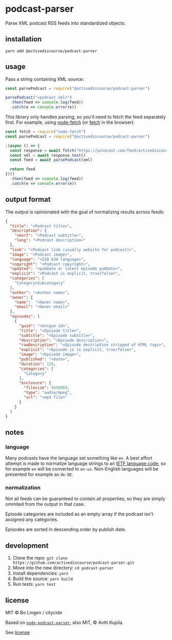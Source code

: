# podcast-parser

Parse XML podcast RSS feeds into standardized objects.

## installation

```
yarn add @activediscourse/podcast-parser
```

## usage

Pass a string containing XML source:

```js
const parsePodcast = require("@activediscourse/podcast-parser")

parsePodcast("<podcast xml>")
  .then(feed => console.log(feed))
  .catch(e => console.error(e))
```

This library only handles parsing, so you'll need to fetch the feed
separately first. For example, using [node-fetch][node-fetch] (or
[fetch][fetch] in the browser):

```js
const fetch = require("node-fetch")
const parsePodcast = require("@activediscourse/podcast-parser")

;(async () => {
  const response = await fetch("https://pinecast.com/feed/activediscourse")
  const xml = await response.text()
  const feed = await parsePodcast(xml)

  return feed
})()
  .then(feed => console.log(feed))
  .catch(e => console.error(e))
```

## output format

The output is opinionated with the goal of normalizing results across feeds:

```json
{
  "title": "<Podcast title>",
  "description": {
    "short": "<Podcast subtitle>",
    "long": "<Podcast description>"
  },
  "link": "<Podcast link (usually website for podcast)>",
  "image": "<Podcast image>",
  "language": "<ISO 639 language>",
  "copyright": "<Podcast copyright>",
  "updated": "<pubDate or latest episode pubDate>",
  "explicit": "<Podcast is explicit, true/false>",
  "categories": [
    "Category>Subcategory"
  ],
  "author": "<Author name>",
  "owner": {
    "name":  "<Owner name>",
    "email": "<Owner email>"
  },
  "episodes": [
    {
      "guid": "<Unique id>",
      "title": "<Episode title>",
      "subtitle": "<Episode subtitle>",
      "description": "<Episode description>",
      "rawDescription": "<Episode description stripped of HTML tags>",
      "explicit": "<Episode is is explicit, true/false>",
      "image": "<Episode image>",
      "published": "<date>",
      "duration": 120,
      "categories": [
        "Category"
      ],
      "enclosure": {
        "filesize": 5650889,
        "type": "audio/mpeg",
        "url": "<mp3 file>"
      }
    }
  ]
}
```

## notes

### language

Many podcasts have the language set something like `en`. A best effort attempt
is made to normalize language strings to an [IETF language code][IETF], so for
example `en` will be converted to `en-us`. Non-English languages will be presented
for example as `de-DE`.

### normalization

Not all feeds can be guaranteed to contain all properties, so they are simply
ommited from the output in that case.

Episode categories are included as an empty array if the podcast isn't
assigned any categories.

Episodes are sorted in descending order by publish date.

## development

1. Clone the repo: `git clone https://github.com/activediscourse/podcast-parser.git`
2. Move into the new directory: `cd podcast-parser`
3. Install dependencies: `yarn`
4. Build the source: `yarn build`
5. Run tests: `yarn test`

## license

MIT © Bo Lingen / citycide

Based on [`node-podcast-parser`][node-podcast-parser], also MIT, © Antti Kupila.

See [license](license)

[fetch]: https://developer.mozilla.org/en-US/docs/Web/API/Fetch_API/Using_Fetch
[node-fetch]: https://github.com/node-fetch/node-fetch
[node-podcast-parser]: https://github.com/akupila/node-podcast-parser
[IETF]: https://en.wikipedia.org/wiki/IETF_language_tag
